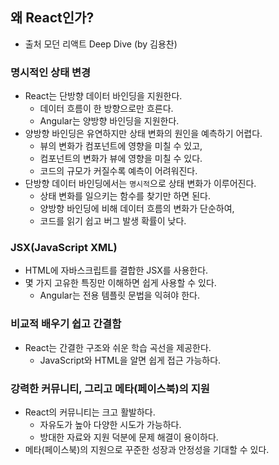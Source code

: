 ## 왜 React인가?

- 출처
  모던 리액트 Deep Dive (by 김용찬)

### 명시적인 상태 변경

- React는 단방향 데이터 바인딩을 지원한다.
  - 데이터 흐름이 한 방향으로만 흐른다.
  - Angular는 양방향 바인딩을 지원한다.
- 양방향 바인딩은 유연하지만 상태 변화의 원인을 예측하기 어렵다.
  - 뷰의 변화가 컴포넌트에 영향을 미칠 수 있고,
  - 컴포넌트의 변화가 뷰에 영향을 미칠 수 있다.
  - 코드의 규모가 커질수록 예측이 어려워진다.
- 단방향 데이터 바인딩에서는 `명시적`으로 상태 변화가 이루어진다.
  - 상태 변화를 일으키는 함수를 찾기만 하면 된다.
  - 양방향 바인딩에 비해 데이터 흐름의 변화가 단순하여,
  - 코드를 읽기 쉽고 버그 발생 확률이 낮다.

### JSX(JavaScript XML)

- HTML에 자바스크립트를 결합한 JSX를 사용한다.
- 몇 가지 고유한 특징만 이해하면 쉽게 사용할 수 있다.
  - Angular는 전용 템플릿 문법을 익혀야 한다.

### 비교적 배우기 쉽고 간결함

- React는 간결한 구조와 쉬운 학습 곡선을 제공한다.
  - JavaScript와 HTML을 알면 쉽게 접근 가능하다.

### 강력한 커뮤니티, 그리고 메타(페이스북)의 지원

- React의 커뮤니티는 크고 활발하다.
  - 자유도가 높아 다양한 시도가 가능하다.
  - 방대한 자료와 지원 덕분에 문제 해결이 용이하다.
- 메타(페이스북)의 지원으로 꾸준한 성장과 안정성을 기대할 수 있다.
